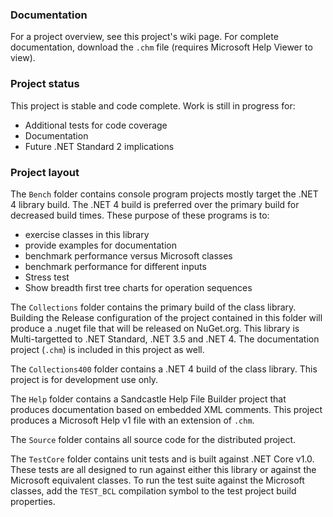 ### Documentation

For a project overview, see this project's wiki page.
For complete documentation, download the `.chm` file
(requires Microsoft Help Viewer to view).

### Project status

This project is stable and code complete.
Work is still in progress for:

* Additional tests for code coverage
* Documentation
* Future .NET Standard 2 implications

### Project layout

The `Bench` folder contains console program projects mostly target the .NET 4 library build.
The .NET 4 build is preferred over the primary build for decreased build times.
These purpose of these programs is to:

* exercise classes in this library
* provide examples for documentation
* benchmark performance versus Microsoft classes
* benchmark performance for different inputs
* Stress test
* Show breadth first tree charts for operation sequences

The `Collections` folder contains the primary build of the class library.
Building the Release configuration of the project contained in this folder
will produce a .nuget file that will be released on NuGet.org.
This library is Multi-targetted to .NET Standard, .NET 3.5 and .NET 4.
The documentation project (`.chm`) is included in this project as well.

The `Collections400` folder contains a .NET 4 build of the class library.
This project is for development use only.

The `Help` folder contains a Sandcastle Help File Builder project
that produces documentation based on embedded XML comments.
This project produces a Microsoft Help v1 file with an extension of `.chm`.

The `Source` folder contains all source code for the distributed project.

The `TestCore` folder contains unit tests and is built against .NET Core v1.0.
These tests are all designed to run against either this library
or against the Microsoft equivalent classes.
To run the test suite against the Microsoft classes,
add the `TEST_BCL` compilation symbol to the test project build properties.